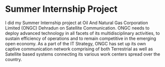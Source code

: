 # Summer Internship Project

I did my Summer Internship project at Oil And Natural Gas Corporation Limited (ONGC) Dehradun on Satellite Communication. ONGC needs to deploy advanced technology in all facets of its multidisciplinary activities, to sustain efficiency of operations and to remain competitive in the emerging open economy.    As a part of the IT Strategy, ONGC has set up its own captive communication network comprising of both Terrestrial as well as Satellite based systems connecting its various work centers spread over the country.                
